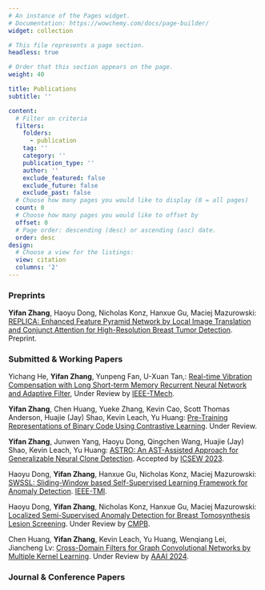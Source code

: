 ```yaml
---
# An instance of the Pages widget.
# Documentation: https://wowchemy.com/docs/page-builder/
widget: collection

# This file represents a page section.
headless: true

# Order that this section appears on the page.
weight: 40

title: Publications
subtitle: ''

content:
  # Filter on criteria
  filters:
    folders:
      - publication
    tag: ''
    category: ''
    publication_type: ''
    author: ''
    exclude_featured: false
    exclude_future: false
    exclude_past: false
  # Choose how many pages you would like to display (0 = all pages)
  count: 0
  # Choose how many pages you would like to offset by
  offset: 0
  # Page order: descending (desc) or ascending (asc) date.
  order: desc
design:
  # Choose a view for the listings:
  view: citation
  columns: '2'
---
```


### Preprints

**Yifan Zhang**, Haoyu Dong, Nicholas Konz, Hanxue Gu, Maciej Mazurowski: [REPLICA: Enhanced Feature Pyramid Network by Local Image Translation and Conjunct Attention for High-Resolution Breast Tumor Detection](https://arxiv.org/abs/2111.11546v1). Preprint.

### Submitted & Working Papers

Yichang He, **Yifan Zhang**, Yunpeng Fan, U-Xuan Tan,: [Real-time Vibration Compensation with Long Short-term Memory Recurrent Neural Network and Adaptive Filter](), Under Review by [IEEE-TMech](https://ieeexplore.ieee.org/xpl/RecentIssue.jsp?punumber=3516).

**Yifan Zhang**, Chen Huang, Yueke Zhang, Kevin Cao, Scott Thomas Anderson, Huajie (Jay) Shao, Kevin Leach, Yu Huang: [Pre-Training Representations of Binary Code Using Contrastive Learning](https://arxiv.org/abs/2210.05102). Under Review.

**Yifan Zhang**, Junwen Yang, Haoyu Dong, Qingchen Wang, Huajie (Jay) Shao, Kevin Leach, Yu Huang: [ASTRO: An AST-Assisted Approach for Generalizable Neural Clone Detection](https://arxiv.org/abs/2208.08067). Accepted by [ICSEW 2023](https://intense23.github.io/).

Haoyu Dong, **Yifan Zhang**, Hanxue Gu, Nicholas Konz, Maciej Mazurowski: [SWSSL: Sliding-Window based Self-Supervised Learning Framework for Anomaly Detection](https://ieeexplore.ieee.org/document/10247020). [IEEE-TMI](https://ieeexplore.ieee.org/xpl/RecentIssue.jsp?punumber=42).

Haoyu Dong, **Yifan Zhang**, Nicholas Konz, Hanxue Gu, Maciej Mazurowski: [Localized Semi-Supervised Anomaly Detection for Breast Tomosynthesis Lesion Screening](). Under Review by [CMPB](https://www.sciencedirect.com/journal/computer-methods-and-programs-in-biomedicine).

Chen Huang, **Yifan Zhang**, Kevin Leach, Yu Huang, Wenqiang Lei, Jiancheng Lv: [Cross-Domain Filters for Graph Convolutional Networks by Multiple Kernel Learning](). Under Review by [AAAI 2024](https://aaai.org/aaai-conference/).

### Journal & Conference Papers

<!-- {{% callout note %}}
Quickly discover relevant content by [filtering publications](./publication/).
{{% /callout %}} -->
